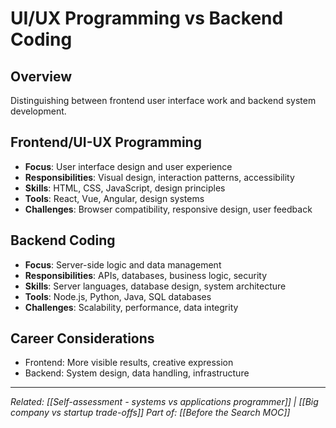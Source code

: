 # UI/UX Programming vs Backend Coding

## Overview
Distinguishing between frontend user interface work and backend system development.

## Frontend/UI-UX Programming
- **Focus**: User interface design and user experience
- **Responsibilities**: Visual design, interaction patterns, accessibility
- **Skills**: HTML, CSS, JavaScript, design principles
- **Tools**: React, Vue, Angular, design systems
- **Challenges**: Browser compatibility, responsive design, user feedback

## Backend Coding
- **Focus**: Server-side logic and data management
- **Responsibilities**: APIs, databases, business logic, security
- **Skills**: Server languages, database design, system architecture
- **Tools**: Node.js, Python, Java, SQL databases
- **Challenges**: Scalability, performance, data integrity

## Career Considerations
- Frontend: More visible results, creative expression
- Backend: System design, data handling, infrastructure

---
*Related: [[Self-assessment - systems vs applications programmer]] | [[Big company vs startup trade-offs]]*
*Part of: [[Before the Search MOC]]*